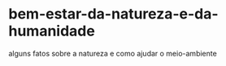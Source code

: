 # bem-estar-da-natureza-e-da-humanidade
alguns fatos sobre a natureza e como ajudar o meio-ambiente
